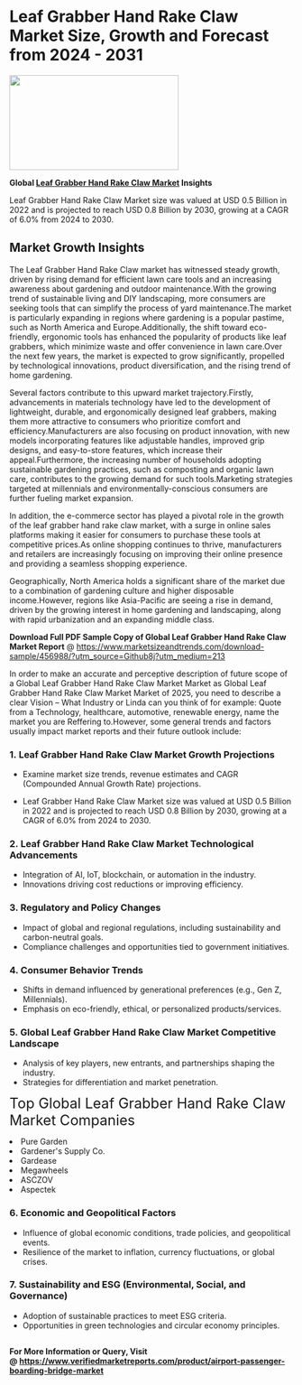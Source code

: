 <H1>Leaf Grabber Hand Rake Claw Market Size, Growth and Forecast from 2024 - 2031</H1><img class="aligncenter size-medium wp-image-584254" src="https://thirdeyenews.in/wp-content/uploads/2024/09/Global-Market-Research-300x168.jpeg" alt="" width="300" height="168" /><p><strong>Global&nbsp;<a href="https://www.marketsizeandtrends.com/download-sample/456988/?utm_source=Github8j?utm_medium=213">Leaf Grabber Hand Rake Claw Market</a> Insights</strong></p><p>Leaf Grabber Hand Rake Claw Market size was valued at USD 0.5 Billion in 2022 and is projected to reach USD 0.8 Billion by 2030, growing at a CAGR of 6.0% from 2024 to 2030.</p><p><h2>Market Growth Insights</h2> <p>The Leaf Grabber Hand Rake Claw market has witnessed steady growth, driven by rising demand for efficient lawn care tools and an increasing awareness about gardening and outdoor maintenance.With the growing trend of sustainable living and DIY landscaping, more consumers are seeking tools that can simplify the process of yard maintenance.The market is particularly expanding in regions where gardening is a popular pastime, such as North America and Europe.Additionally, the shift toward eco-friendly, ergonomic tools has enhanced the popularity of products like leaf grabbers, which minimize waste and offer convenience in lawn care.Over the next few years, the market is expected to grow significantly, propelled by technological innovations, product diversification, and the rising trend of home gardening.</p> <p>Several factors contribute to this upward market trajectory.Firstly, advancements in materials technology have led to the development of lightweight, durable, and ergonomically designed leaf grabbers, making them more attractive to consumers who prioritize comfort and efficiency.Manufacturers are also focusing on product innovation, with new models incorporating features like adjustable handles, improved grip designs, and easy-to-store features, which increase their appeal.Furthermore, the increasing number of households adopting sustainable gardening practices, such as composting and organic lawn care, contributes to the growing demand for such tools.Marketing strategies targeted at millennials and environmentally-conscious consumers are further fueling market expansion.</p> <p>In addition, the e-commerce sector has played a pivotal role in the growth of the leaf grabber hand rake claw market, with a surge in online sales platforms making it easier for consumers to purchase these tools at competitive prices.As online shopping continues to thrive, manufacturers and retailers are increasingly focusing on improving their online presence and providing a seamless shopping experience.</p> <p>Geographically, North America holds a significant share of the market due to a combination of gardening culture and higher disposable income.However, regions like Asia-Pacific are seeing a rise in demand, driven by the growing interest in home gardening and landscaping, along with rapid urbanization and an expanding middle class.</p> <p><span class=""><strong>Download Full PDF Sample Copy of Global Leaf Grabber Hand Rake Claw Market Report</strong> @ <a href="https://www.marketsizeandtrends.com/download-sample/456988/?utm_source=Github8j?utm_medium=213" target="_blank">https://www.marketsizeandtrends.com/download-sample/456988/?utm_source=Github8j?utm_medium=213</a></span></p><p>In order to make an accurate and perceptive description of future scope of a Global&nbsp;Leaf Grabber Hand Rake Claw Market Market as Global&nbsp;Leaf Grabber Hand Rake Claw Market Market of 2025, you need to describe a clear Vision &ndash; What Industry or Linda can you think of for example: Quote from a Technology, healthcare, automotive, renewable energy, name the market you are Reffering to.However, some general trends and factors usually impact market reports and their future outlook include:</p><h3>1.&nbsp;<strong>Leaf Grabber Hand Rake Claw Market Growth Projections</strong></h3><ul><li>Examine market size trends, revenue estimates and CAGR (Compounded Annual Growth Rate) projections.</li><li><p>Leaf Grabber Hand Rake Claw Market size was valued at USD 0.5 Billion in 2022 and is projected to reach USD 0.8 Billion by 2030, growing at a CAGR of 6.0% from 2024 to 2030.</p></li></ul><h3>2.&nbsp;<strong>Leaf Grabber Hand Rake Claw Market Technological Advancements</strong></h3><ul><li>Integration of AI, IoT, blockchain, or automation in the industry.</li><li>Innovations driving cost reductions or improving efficiency.</li></ul><h3>3.&nbsp;<strong>Regulatory and Policy Changes</strong></h3><ul><li>Impact of global and regional regulations, including sustainability and carbon-neutral goals.</li><li>Compliance challenges and opportunities tied to government initiatives.</li></ul><h3>4.&nbsp;<strong>Consumer Behavior Trends</strong></h3><ul><li>Shifts in demand influenced by generational preferences (e.g., Gen Z, Millennials).</li><li>Emphasis on eco-friendly, ethical, or personalized products/services.</li></ul><h3>5.&nbsp;<strong>Global Leaf Grabber Hand Rake Claw Market Competitive Landscape</strong></h3><ul><li>Analysis of key players, new entrants, and partnerships shaping the industry.</li><li>Strategies for differentiation and market penetration.</li></ul><p data-pm-slice="1 1 []"><span style="color: inherit; font-family: inherit; font-size: 25px;">Top Global Leaf Grabber Hand Rake Claw Market Companies</span></p><div class="" data-test-id=""><p><li>Pure Garden</li><li> Gardener's Supply Co.</li><li> Gardease</li><li> Megawheels</li><li> ASCZOV</li><li> Aspectek</li></p></div><h3>6.&nbsp;<strong>Economic and Geopolitical Factors</strong></h3><ul><li>Influence of global economic conditions, trade policies, and geopolitical events.</li><li>Resilience of the market to inflation, currency fluctuations, or global crises.</li></ul><h3>7.&nbsp;<strong>Sustainability and ESG (Environmental, Social, and Governance)</strong></h3><ul><li>Adoption of sustainable practices to meet ESG criteria.</li><li>Opportunities in green technologies and circular economy principles.</li></ul><h2><strong style="font-size: 14px;">For More Information or Query, Visit @&nbsp;</strong><a style="background-color: #ffffff; font-size: 14px;" href="https://www.marketsizeandtrends.com/report/leaf-grabber-hand-rake-claw-market/" target="_blank">https://www.verifiedmarketreports.com/product/airport-passenger-boarding-bridge-market</a></h2>